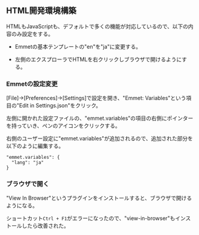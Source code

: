 ## HTML開発環境構築

HTMLもJavaScriptも、デフォルトで多くの機能が対応しているので、以下の内容のみ設定をする。

+ Emmetの基本テンプレートの"en"を"ja"に変更する。

+ 左側のエクスプローラでHTMLを右クリックしブラウザで開けるようにする。

### Emmetの設定変更

[File]→[Preferences]→[Settings]で設定を開き、"Emmet: Variables"という項目の"Edit in Settings.json"をクリック。

左側に開かれた設定ファイルの、"emmet.variables"の項目の右側にポインターを持っていき、ペンのアイコンをクリックする。

右側のユーザー設定に"emmet.variables"が追加されるので、追加された部分を以下のように編集する。

```
"emmet.variables": {
  "lang": "ja"
}
```

### ブラウザで開く

"View In Browser"というプラグインをインストールすると、ブラウザで開けるようになる。

ショートカット`Ctrl + F1`がエラーになったので、"view-in-browser"もインストールしたら改善された。
